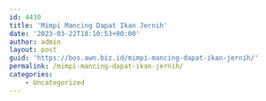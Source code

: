 ```yaml
---
id: 4430
title: 'Mimpi Mancing Dapat Ikan Jernih'
date: '2023-03-22T18:10:53+00:00'
author: admin
layout: post
guid: 'https://bos.awn.biz.id/mimpi-mancing-dapat-ikan-jernih/'
permalink: /mimpi-mancing-dapat-ikan-jernih/
categories:
    - Uncategorized
---
```


